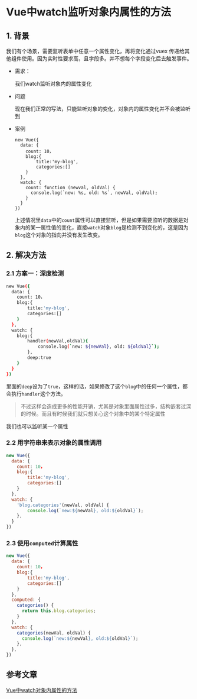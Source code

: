 # Vue中watch监听对象内属性的方法

## 1. 背景

我们有个场景，需要监听表单中任意一个属性变化，再将变化通过vuex 传递给其他组件使用。因为实时性要求高，且字段多。并不想每个字段变化后去触发事件。

- 需求：

  我们watch监听对象内的属性变化

- 问题

  现在我们正常的写法，只能监听对象的变化，对象内的属性变化并不会被监听到

- 案例

  ```
  new Vue({
    data: {
      count: 10，
      blog:{
          title:'my-blog',
          categories:[]
      }
    },
    watch: {
      count: function (newval, oldVal) {
        console.log(`new: %s, old: %s`, newVal, oldVal);
      }
    }
  })
  ```

  上述情况里`data`中的`count`属性可以直接监听，但是如果需要监听的数据是对象内的某一属性值的变化，直接`watch`对象`blog`是检测不到变化的，这是因为`blog`这个对象的指向并没有发生改变。

## 2. 解决方法

### 2.1 方案一：深度检测

```sh
new Vue({
  data: {
    count: 10，
    blog:{
        title:'my-blog',
        categories:[]
    }
  },
  watch: {
    blog:{
        handler(newVal,oldVal){
            console.log(`new: ${newVal}, old: ${oldVal}`);
        },
        deep:true
    }
  }
})
```

里面的`deep`设为了`true`，这样的话，如果修改了这个`blog`中的任何一个属性，都会执行`handler`这个方法。

> 不过这样会造成更多的性能开销，尤其是对象里面属性过多，结构嵌套过深的时候。而且有时候我们就只想关心这个对象中的某个特定属性

我们也可以监听某一个属性

### 2.2 用字符串来表示对象的属性调用

```javascript
new Vue({
  data: {
    count: 10，
    blog:{
        title:'my-blog',
        categories:[]
    }
  },
  watch: {
    'blog.categories'(newVal, oldVal) {
        console.log(`new:${newVal}, old:${oldVal}`);
    }, 
  }
})
```

### 2.3 使用`computed`计算属性

```javascript
new Vue({
  data: {
    count: 10，
    blog:{
        title:'my-blog',
        categories:[]
    }
  },
  computed: {
    categories() {
      return this.blog.categories;
    }
  },
  watch: {
    categories(newVal, oldVal) {
      console.log(`new:${newVal}, old:${oldVal}`);
    }, 
  },
})
```

## 参考文章

[Vue中watch对象内属性的方法](https://segmentfault.com/a/1190000018080301)

